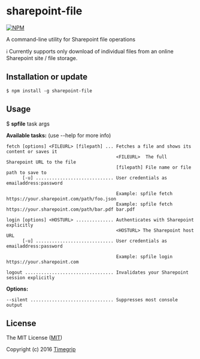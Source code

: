 sharepoint-file
===============

[![NPM](https://nodei.co/npm/sharepoint-file.png?stars&downloads)](https://nodei.co/npm/sharepoint-file/)

A command-line utility for Sharepoint file operations

:information_source: Currently supports only download of individual files from an online Sharepoint site / file storage.

Installation or update
----------------------

```
$ npm install -g sharepoint-file
```

Usage
-----

$ **spfile** task args

**Available tasks:** (use --help for more info)

    fetch [options] <FILEURL> [filepath] ... Fetches a file and shows its content or saves it
                                             <FILEURL>  The full Sharepoint URL to the file
                                             [filepath] File name or file path to save to
          [-u] ............................. User credentials as emailaddress:password

                                             Example: spfile fetch https://your.sharepoint.com/path/foo.json
                                             Example: spfile fetch https://your.sharepoint.com/path/bar.pdf bar.pdf

    login [options] <HOSTURL> .............. Authenticates with Sharepoint explicitly
                                             <HOSTURL> The Sharepoint host URL
          [-u] ............................. User credentials as emailaddress:password

                                             Example: spfile login https://your.sharepoint.com

    logout ................................. Invalidates your Sharepoint session explicitly

**Options:**

    --silent ............................... Suppresses most console output

License
-------

The MIT License ([MIT](http://choosealicense.com/licenses/mit/))

Copyright (c) 2016 [Timegrip](http://timegrip.no)
